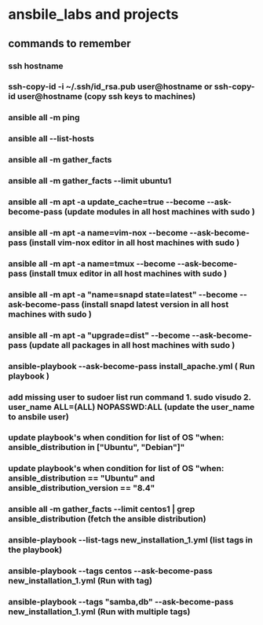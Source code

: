 # ansbile_labs and projects
 ## commands to remember 
  ### ssh hostname
  ### ssh-copy-id -i ~/.ssh/id_rsa.pub user@hostname or ssh-copy-id user@hostname (copy ssh keys to machines)
  ### ansible all -m ping
  ### ansible all --list-hosts
  ### ansible all -m gather_facts
  ### ansible all -m gather_facts --limit ubuntu1
  ### ansible all -m apt -a update_cache=true --become --ask-become-pass (update modules in all host machines with sudo )
  ### ansible all -m apt -a name=vim-nox --become --ask-become-pass (install vim-nox editor in all host machines with sudo )
  ### ansible all -m apt -a name=tmux --become --ask-become-pass (install tmux editor in all host machines with sudo )
  ### ansible all -m apt -a "name=snapd state=latest" --become --ask-become-pass (install snapd latest version in all host machines with sudo )
  ### ansible all -m apt -a "upgrade=dist" --become --ask-become-pass (update all packages in all host machines with sudo )
  ### ansible-playbook --ask-become-pass install_apache.yml ( Run playbook )
  ### add missing user to sudoer list  run command 1. sudo visudo 2. user_name ALL=(ALL) NOPASSWD:ALL (update the user_name to ansbile user) 
  ### update playbook's when condition for list of OS  "when: ansible_distribution in ["Ubuntu", "Debian"]"
  ###  update playbook's when condition for list of OS  "when: ansible_distribution == "Ubuntu" and ansible_distribution_version == "8.4"
  ### ansible all -m gather_facts --limit centos1 | grep ansible_distribution (fetch the ansible distribution)
  ### ansible-playbook --list-tags new_installation_1.yml  (list tags in the playbook)
  ### ansible-playbook --tags centos --ask-become-pass new_installation_1.yml (Run with tag)
  ### ansible-playbook --tags "samba,db" --ask-become-pass new_installation_1.yml (Run with multiple tags)


